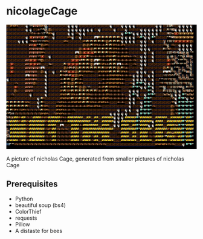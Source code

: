 # nicolageCage


![example](result.gif)

A picture of nicholas Cage, generated from smaller pictures of nicholas Cage

## Prerequisites 

+ Python
+ beautiful soup (bs4)
+ ColorThief
+ requests
+ Pillow
+ A distaste for bees

